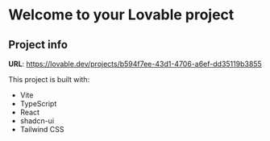 # Welcome to your Lovable project

## Project info

**URL**: https://lovable.dev/projects/b594f7ee-43d1-4706-a6ef-dd35119b3855

This project is built with:

- Vite
- TypeScript
- React
- shadcn-ui
- Tailwind CSS

